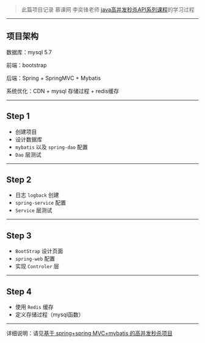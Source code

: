> 此篇项目记录 慕课网 李奕锋老师 [java高并发秒杀API系列课程](https://www.imooc.com/u/2145618/courses?sort=publish)的学习过程

----------
## 项目架构

数据库：mysql 5.7

前端：bootstrap

后端：Spring + SpringMVC + Mybatis

系统优化：CDN + mysql 存储过程 + redis缓存

----------

## Step 1

 - 创建项目
 - 设计数据库
 - `mybatis` 以及 `spring-dao` 配置
 - `Dao` 层测试

----------


## Step 2
 - 日志 `logback` 创建
 - `spring-service` 配置
 - `Service` 层测试
----------


## Step 3

 - `BootStrap` 设计页面
 - `spring-web` 配置
 - 实现 `Controler` 层

----------


## Step 4

 - 使用 `Redis` 缓存
 - 定义存储过程（mysql函数）

----------

详细说明：请见[基于 spring+spring MVC+mybatis 的高并发秒杀项目](https://blog.csdn.net/zhaiax672/article/details/80839305)
